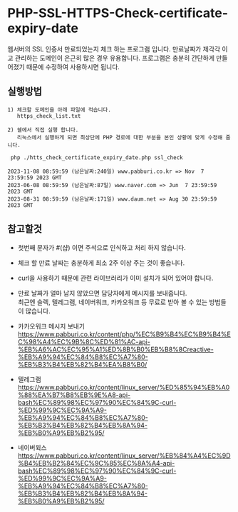 # PHP-SSL-HTTPS-Check-certificate-expiry-date
웹서버의 SSL 인증서 만료되었는지 체크 하는 프로그램 입니다. 만료날짜가 제각각 이고 관리하는 도메인이 은근히 많은 경우 유용합니다.
프로그램은 충분히 간단하게 만들어졌기 때문에 수정하여 사용하시면 됩니다.

## 실행방법
```
1) 체크할 도메인을 아래 파일에 적습니다.
   https_check_list.txt

2) 쉘에서 직접 실행 합니다.
   리눅스에서 실행하게 되면 최상단에 PHP 경로에 대한 부분을 본인 상황에 맞게 수정해 줍니다.

 php ./htts_check_certificate_expiry_date.php ssl_check

2023-11-08 08:59:59 (남은날짜:240일) www.pabburi.co.kr => Nov  7 23:59:59 2023 GMT
2023-06-08 08:59:59 (남은날짜:87일) www.naver.com => Jun  7 23:59:59 2023 GMT
2023-08-31 08:59:59 (남은날짜:171일) www.daum.net => Aug 30 23:59:59 2023 GMT

```

## 참고할것
  - 첫번째 문자가 #(샵) 이면 주석으로 인식하고 처리 하지 않습니다.
  - 체크 할 만료 날짜는 충분하게 최소 2주 이상 주는 것이 좋습니다.
  - curl을 사용하기 때문에 관련 라이브러리가 이미 설치가 되어 있어야 합니다.
  - 만료 날짜가 얼마 남지 않았으면 담당자에게 메시지를 보내줍니다.<br>
    최근엔 슬렉, 텔레그램, 네이버워크, 카카오워크 등 무료로 받아 볼 수 있는 방법들이 많습니다.

  - 카카오워크 메시지 보내기<br>
    https://www.pabburi.co.kr/content/php/%EC%B9%B4%EC%B9%B4%EC%98%A4%EC%9B%8C%ED%81%AC-api-%EB%A6%AC%EC%95%A1%ED%8B%B0%EB%B8%8Creactive-%EB%A9%94%EC%84%B8%EC%A7%80-%EB%B3%B4%EB%82%B4%EA%B8%B0/
  - 텔레그램<br>
    https://www.pabburi.co.kr/content/linux_server/%ED%85%94%EB%A0%88%EA%B7%B8%EB%9E%A8-api-bash%EC%89%98%EC%97%90%EC%84%9C-curl-%ED%99%9C%EC%9A%A9-%EB%A9%94%EC%84%B8%EC%A7%80-%EB%B3%B4%EB%82%B4%EB%8A%94-%EB%B0%A9%EB%B2%95/
  - 네이버윅스<br>
    https://www.pabburi.co.kr/content/linux_server/%EB%84%A4%EC%9D%B4%EB%B2%84%EC%9C%85%EC%8A%A4-api-bash%EC%89%98%EC%97%90%EC%84%9C-curl-%ED%99%9C%EC%9A%A9-%EB%A9%94%EC%84%B8%EC%A7%80-%EB%B3%B4%EB%82%B4%EB%8A%94-%EB%B0%A9%EB%B2%95/

